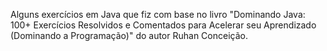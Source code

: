 Alguns exercícios em Java que fiz com base no livro "Dominando Java: 100+ Exercícios Resolvidos e Comentados para Acelerar seu Aprendizado (Dominando a Programação)" do autor Ruhan Conceição.
